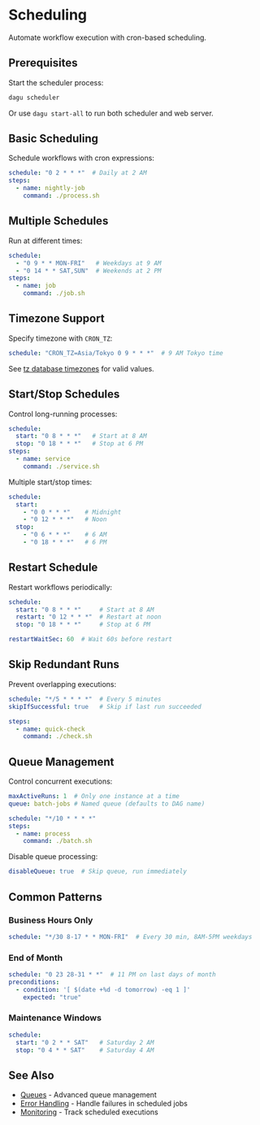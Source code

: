 # Scheduling

Automate workflow execution with cron-based scheduling.

## Prerequisites

Start the scheduler process:

```bash
dagu scheduler
```

Or use `dagu start-all` to run both scheduler and web server.

## Basic Scheduling

Schedule workflows with cron expressions:

```yaml
schedule: "0 2 * * *"  # Daily at 2 AM
steps:
  - name: nightly-job
    command: ./process.sh
```

## Multiple Schedules

Run at different times:

```yaml
schedule:
  - "0 9 * * MON-FRI"   # Weekdays at 9 AM
  - "0 14 * * SAT,SUN"  # Weekends at 2 PM
steps:
  - name: job
    command: ./job.sh
```

## Timezone Support

Specify timezone with `CRON_TZ`:

```yaml
schedule: "CRON_TZ=Asia/Tokyo 0 9 * * *"  # 9 AM Tokyo time
```

See [tz database timezones](https://en.wikipedia.org/wiki/List_of_tz_database_time_zones) for valid values.

## Start/Stop Schedules

Control long-running processes:

```yaml
schedule:
  start: "0 8 * * *"   # Start at 8 AM
  stop: "0 18 * * *"   # Stop at 6 PM
steps:
  - name: service
    command: ./service.sh
```

Multiple start/stop times:

```yaml
schedule:
  start:
    - "0 0 * * *"    # Midnight
    - "0 12 * * *"   # Noon
  stop:
    - "0 6 * * *"    # 6 AM
    - "0 18 * * *"   # 6 PM
```

## Restart Schedule

Restart workflows periodically:

```yaml
schedule:
  start: "0 8 * * *"     # Start at 8 AM
  restart: "0 12 * * *"  # Restart at noon
  stop: "0 18 * * *"     # Stop at 6 PM

restartWaitSec: 60  # Wait 60s before restart
```

## Skip Redundant Runs

Prevent overlapping executions:

```yaml
schedule: "*/5 * * * *"  # Every 5 minutes
skipIfSuccessful: true   # Skip if last run succeeded

steps:
  - name: quick-check
    command: ./check.sh
```

## Queue Management

Control concurrent executions:

```yaml
maxActiveRuns: 1  # Only one instance at a time
queue: batch-jobs # Named queue (defaults to DAG name)

schedule: "*/10 * * * *"
steps:
  - name: process
    command: ./batch.sh
```

Disable queue processing:

```yaml
disableQueue: true  # Skip queue, run immediately
```

## Common Patterns

### Business Hours Only
```yaml
schedule: "*/30 8-17 * * MON-FRI"  # Every 30 min, 8AM-5PM weekdays
```

### End of Month
```yaml
schedule: "0 23 28-31 * *"  # 11 PM on last days of month
preconditions:
  - condition: '[ $(date +%d -d tomorrow) -eq 1 ]'
    expected: "true"
```

### Maintenance Windows
```yaml
schedule:
  start: "0 2 * * SAT"   # Saturday 2 AM
  stop: "0 4 * * SAT"    # Saturday 4 AM
```

## See Also

- [Queues](/features/queues) - Advanced queue management
- [Error Handling](/writing-workflows/error-handling) - Handle failures in scheduled jobs
- [Monitoring](/operations/monitoring) - Track scheduled executions
